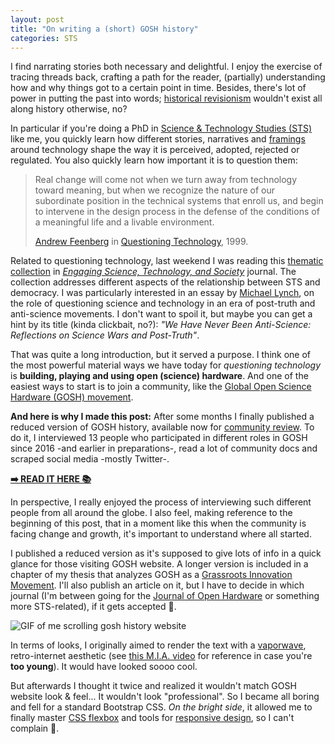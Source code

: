 ```yaml
---
layout: post
title: "On writing a (short) GOSH history"
categories: STS
---
```


I find narrating stories both necessary and delightful. I enjoy the exercise of tracing threads back, crafting a path for the reader, (partially) understanding how and why things got to a certain point in time. Besides, there's lot of power in putting the past into words; [historical revisionism](https://en.wikipedia.org/wiki/Historical_revisionism) wouldn't exist all along history otherwise, no?

In particular if you're doing a PhD in [Science & Technology Studies (STS)](https://en.wikipedia.org/wiki/Science_and_technology_studies) like me, you quickly learn how different stories, narratives and [framings](https://en.wikipedia.org/wiki/Framing_(social_sciences)) around technology shape the way it is perceived, adopted, rejected or regulated. You also quickly learn how important it is to question them:

> Real change will come not when we turn away from technology toward meaning, but when we recognize the nature of our subordinate position in the technical systems that enroll us, and begin to intervene in the design process in the defense of the conditions of a meaningful life and a livable environment.
>
>[Andrew Feenberg](https://en.wikipedia.org/wiki/Andrew_Feenberg) in [Questioning Technology](https://www.goodreads.com/book/show/612216.Questioning_Technology), 1999.

Related to questioning technology, last weekend I was reading this [thematic collection](https://estsjournal.org/index.php/ests/issue/view/13) in *[Engaging Science, Technology, and Society](https://estsjournal.org)* journal. The collection addresses different aspects of the relationship between STS and democracy. I was particularly interested in an essay by [Michael Lynch](https://en.wikipedia.org/wiki/Michael_Lynch_(ethnomethodologist)), on the role of questioning science and technology in an era of post-truth and anti-science movements. I don't want to spoil it, but maybe you can get a hint by its title (kinda clickbait, no?): *"We Have Never Been Anti-Science: Reflections on Science Wars and Post-Truth"*.

That was quite a long introduction, but it served a purpose. I think one of the most powerful material ways we have today for *questioning technology* is **building, playing and using open (science) hardware**. And one of the easiest ways to start is to join a community, like the [Global Open Science Hardware (GOSH) movement](https://openhardware.science).

**And here is why I made this post:** After some months I finally published a reduced version of GOSH history, available now for [community review](https://forum.openhardware.science/t/gosh-history-open-to-comments). To do it, I interviewed 13 people who participated in different roles in GOSH since 2016 -and earlier in preparations-, read a lot of community docs and scraped social media -mostly Twitter-.

**[➡️ READ IT HERE 📚](https://thessaly.github.io/gosh-history)**

In perspective, I really enjoyed the process of interviewing such different people from all around the globe. I also feel, making reference to the beginning of this post, that in a moment like this when the community is facing change and growth, it's important to understand where all started.

I published a reduced version as it's supposed to give lots of info in a quick glance for those visiting GOSH website. A longer version is included in a chapter of my thesis that analyzes GOSH as a [Grassroots Innovation Movement](https://www.routledge.com/Grassroots-Innovation-Movements-1st-Edition/Smith-Fressoli-Abrol-Arond-Ely/p/book/9781138901223). I'll also publish an article on it, but I have to decide in which journal (I'm between going for the [Journal of Open Hardware](https://openhardware.metajnl.com/) or something more STS-related), if it gets accepted 🤞.

![GIF of me scrolling gosh history website](/assets/img/gosh-history.gif)    

In terms of looks, I originally aimed to render the text with a [vaporwave](https://en.wikipedia.org/wiki/Vaporwave), retro-internet aesthetic (see [this M.I.A. video](https://www.youtube.com/watch?v=sfbQ5mHWkOs) for reference in case you're **too young**). It would have looked soooo cool. 

But afterwards I thought it twice and realized it wouldn't match GOSH website look & feel... It wouldn't look "professional". So I became all boring and fell for a standard Bootstrap CSS. *On the bright side*, it allowed me to finally master [CSS flexbox](https://developer.mozilla.org/en-US/docs/Web/CSS/CSS_Flexible_Box_Layout/Basic_Concepts_of_Flexbox) and tools for [responsive design](https://developer.mozilla.org/en-US/docs/Tools/Responsive_Design_Mode), so I can't complain 🎉.
